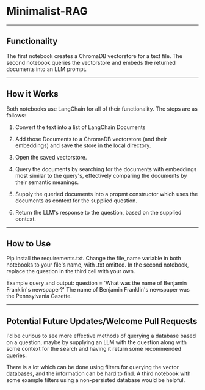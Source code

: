 # Minimalist-RAG
-------
Functionality
-------

The first notebook creates a ChromaDB vectorstore for a text file.
The second notebook queries the vectorstore and embeds the returned documents into an LLM prompt.

-------
How it Works
-------
Both notebooks use LangChain for all of their functionality.
The steps are as follows:
1. Convert the text into a list of LangChain Documents
2. Add those Documents to a ChromaDB vectorstore (and their embeddings) and save the store in the local directory.

1. Open the saved vectorstore.
2. Query the documents by searching for the documents with embeddings most similar to the query's, effectively comparing the documents by their semantic meanings.
3. Supply the queried documents into a propmt constructor which uses the documents as context for the supplied question.
4. Return the LLM's response to the question, based on the supplied context.

-------
How to Use
-------

Pip install the requirements.txt.
Change the file_name variable in both notebooks to your file's name, with .txt omitted. 
In the second notebook, replace the question in the third cell with your own.

Example query and output:
question = 'What was the name of Benjamin Franklin\'s newspaper?'
The name of Benjamin Franklin's newspaper was the Pennsylvania Gazette.

-------
Potential Future Updates/Welcome Pull Requests
-------
I'd be curious to see more effective methods of querying a database based on a question, maybe by supplying an LLM with the question along with some context for the search and having it return some recommended queries.

There is a lot which can be done using filters for querying the vector databases, and the information can be hard to find. A third notebook with some example filters using a non-persisted database would be helpful.

